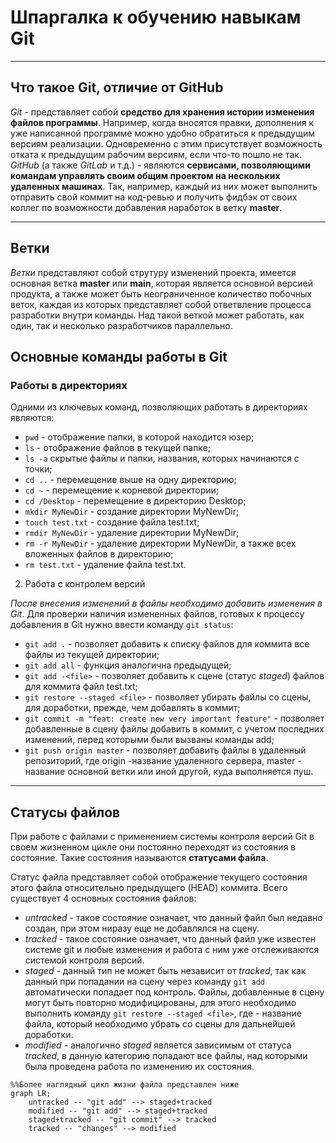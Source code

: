 # Шпаргалка к обучению навыкам Git

----

## Что такое Git, отличие от GitHub
_Git_ - представляет собой __средство для хранения истории изменения файлов программы__. Например, когда вносятся правки, дополнения к уже написанной программе можно удобно обратиться к предыдущим версиям реализации. Одновременно с этим присутствует возможность отката к предыдущим рабочим версиям, если что-то пошло не так.
_GitHub_ (а также _GitLab_ и т.д.) - являются __сервисами, позволяющими командам управлять своим общим проектом на нескольких удаленных машинах__. Так, например, каждый из них может выполнить отправить свой коммит на код-ревью и получить фидбэк от своих коллег по возможности добавления наработок в ветку __master__.

----

## Ветки

_Ветки_ представляют собой струтуру изменений проекта, имеется основная ветка __master__ или __main__, которая является основной версией продукта, а также может быть неограниченное количество побочных веток, каждая из которых представляет собой ответвление процесса разработки внутри команды. Над такой веткой может работать, как один, так и несколько разработчиков параллельно.

## Основные команды работы в Git

### Работы в директориях

Одними из ключевых команд, позволяющих работать в директориях являются:
- ```pwd``` - отображение папки, в которой находится юзер;
- ```ls``` - отображение файлов в текущей папке;
- ```ls -a``` скрытые файлы и папки, названия, которых начинаются с точки;
- ```cd ..``` - перемещение выше на одну директорию;
- ```cd ~``` - перемещение к корневой директории;
- ```cd /Desktop``` - перемещение в директорию Desktop;
- ```mkdir MyNewDir``` - создание директории MyNewDir;
- ```touch test.txt``` - создание файла test.txt;
- ```rmdir MyNewDir``` - удаление директории MyNewDir;
- ```rm -r MyNewDir``` - удаление директории MyNewDir, а также всех вложенных файлов в директорию;
- ```rm test.txt``` - удаление файла test.txt.

2. Работа с контролем версий

_После внесения изменений в файлы необходимо добавить изменения в Git_.
Для проверки наличия измененных файлов, готовых к процессу добавления в Git нужно ввести команду `git status`:

- ```git add .``` - позволяет добавить к списку файлов для коммита все файлы из текущей директории;
- ```git add all``` - функция аналогична предыдущей;
- ```git add -<file>``` - позволяет добавить к сцене (статус _staged_) файлов для коммита файл test.txt;
- ```git restore --staged <file>``` - позволяет убирать файлы со сцены, для доработки, прежде, чем добавлять в коммит;
- ```git commit -m "feat: create new very important feature"``` - позволяет добавленные в сцену файлы добавить в коммит, с учетом последних изменений, перед которыми были вызваны команды add;
- ```git push origin master``` - позволяет добавить файлы в удаленный репозиторий, где origin -название удаленного сервера, master - название основной ветки или иной другой, куда выполняется пуш.

----

## Статусы файлов

При работе с файлами с применением системы контроля версий Git в своем жизненном цикле они постоянно переходят из состояния в состояние. Такие состояния называются __статусами файла__.

Статус файла представляет собой отображение текущего состояния этого файла относительно предыдущего (HEAD) коммита. Всего существует 4 основных состояния файлов:
- _untracked_ - такое состояние означает, что данный файл был недавно создан, при этом ниразу еще не добавлялся на сцену.
- _tracked_ - такое состояние означает, что данный файл уже известен системе git и любые изменения и работа с ним уже отслеживаются системой контроля версий.
- _staged_ - данный тип не может быть независит от _tracked_, так как данный при попадании на сцену через команду ```git add``` автоматически попадает под контроль. Файлы, добавленные в сцену могут быть повторно модифицированы, для этого необходимо выполнить команду ```git restore --staged <file>```, где <file> - название файла, который необходимо убрать со сцены для дальнейшей доработки.
- _modified_ - аналогично _staged_ является зависимым от статуса _tracked_, в данную категорию попадают все файлы, над которыми была проведена работа по изменению их состояния.

```mermaid
%%Более наглядный цикл жизни файла представлен ниже
graph LR;
    untracked -- "git add" --> staged+tracked
    modified -- "git add" --> staged+tracked
    staged+tracked -- "git commit" --> tracked
    tracked -- "changes" --> modified 
```